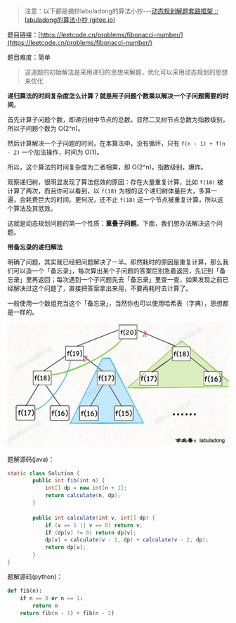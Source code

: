 > 注意：以下都是摘抄labuladong的算法小抄---[动态规划解题套路框架 :: labuladong的算法小抄 (gitee.io)](https://labuladong.gitee.io/algo/3/25/69/)

题目链接：[https://leetcode.cn/problems/fibonacci-number/](https://leetcode.cn/problems/fibonacci-number/)

题目难度：简单



> 这道题的初始解法是采用递归的思想来解题，优化可以采用动态规划的思想来优化



**递归算法的时间复杂度怎么计算？就是用子问题个数乘以解决一个子问题需要的时间**。

首先计算子问题个数，即递归树中节点的总数。显然二叉树节点总数为指数级别，所以子问题个数为 O(2^n)。

然后计算解决一个子问题的时间，在本算法中，没有循环，只有 `f(n - 1) + f(n - 2)` 一个加法操作，时间为 O(1)。

所以，这个算法的时间复杂度为二者相乘，即 O(2^n)，指数级别，爆炸。

观察递归树，很明显发现了算法低效的原因：存在大量重复计算，比如 `f(18)` 被计算了两次，而且你可以看到，以 `f(18)` 为根的这个递归树体量巨大，多算一遍，会耗费巨大的时间。更何况，还不止 `f(18)` 这一个节点被重复计算，所以这个算法及其低效。

这就是动态规划问题的第一个性质：**重叠子问题**。下面，我们想办法解决这个问题。



**带备忘录的递归解法**

明确了问题，其实就已经把问题解决了一半。即然耗时的原因是重复计算，那么我们可以造一个「备忘录」，每次算出某个子问题的答案后别急着返回，先记到「备忘录」里再返回；每次遇到一个子问题先去「备忘录」里查一查，如果发现之前已经解决过这个问题了，直接把答案拿出来用，不要再耗时去计算了。

一般使用一个数组充当这个「备忘录」，当然你也可以使用哈希表（字典），思想都是一样的。



![img](resources/%E5%85%A5%E9%97%A8-%E6%96%90%E6%B3%A2%E9%82%A3%E5%A5%91%E6%95%B0.assets/2.jpg)



题解源码(java)：

```java
static class Solution {
        public int fib(int n) {
            int[] dp = new int[n + 1];
            return calculate(n, dp);
        }

        public int calculate(int v, int[] dp) {
            if (v == 1 || v == 0) return v;
            if (dp[v] != 0) return dp[v];
            dp[v] = calculate(v - 1, dp) + calculate(v - 2, dp);
            return dp[v];
        }
}
```

题解源码(python)：

```python
def fib(n):
    if n == 0 or n == 1:
        return n
    return fib(n - 1) + fib(n - 2)
```

